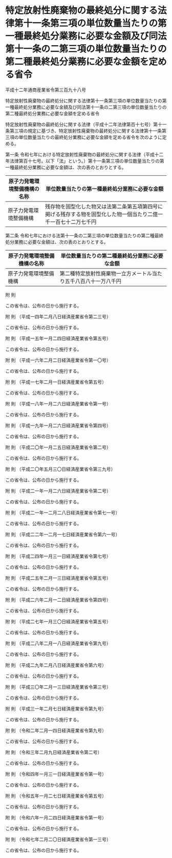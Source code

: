 # 特定放射性廃棄物の最終処分に関する法律第十一条第三項の単位数量当たりの第一種最終処分業務に必要な金額及び同法第十一条の二第三項の単位数量当たりの第二種最終処分業務に必要な金額を定める省令

平成十二年通商産業省令第三百九十八号

特定放射性廃棄物の最終処分に関する法律第十一条第三項の単位数量当たりの第一種最終処分業務に必要な金額及び同法第十一条の二第三項の単位数量当たりの第二種最終処分業務に必要な金額を定める省令

特定放射性廃棄物の最終処分に関する法律（平成十二年法律第百十七号）第十一条第三項の規定に基づき、特定放射性廃棄物の最終処分に関する法律第十一条第三項の単位数量当たりの最終処分業務に必要な金額を定める省令を次のように定める。

第一条 令和七年における特定放射性廃棄物の最終処分に関する法律（平成十二年法律第百十七号。以下「法」という。）第十一条第三項の単位数量当たりの第一種最終処分業務に必要な金額は、次の表のとおりとする。

原子力発電環境整備機構の名称 | 単位数量当たりの第一種最終処分業務に必要な金額  
---|---  
原子力発電環境整備機構 | 残存物を固型化した物又は法第二条第五項第四号に掲げる残存する物を固型化した物一個当たり二億一千一百七十二万七千円  
  
第二条 令和七年における法第十一条の二第三項の単位数量当たりの第二種最終処分業務に必要な金額は、次の表のとおりとする。

原子力発電環境整備機構の名称 | 単位数量当たりの第二種最終処分業務に必要な金額  
---|---  
原子力発電環境整備機構 | 第二種特定放射性廃棄物一立方メートル当たり五千八百八十一万八千円  
  
附 則

この省令は、公布の日から施行する。

附 則 （平成一四年二月八日経済産業省令第二三号）

この省令は、公布の日から施行する。

附 則 （平成一五年一月二四日経済産業省令第五号）

この省令は、公布の日から施行する。

附 則 （平成一六年二月二日経済産業省令第一〇号）

この省令は、公布の日から施行する。

附 則 （平成一七年二月一日経済産業省令第五号）

この省令は、公布の日から施行する。

附 則 （平成一八年一月二六日経済産業省令第一号）

この省令は、公布の日から施行する。

附 則 （平成一九年一月二六日経済産業省令第四号）

この省令は、公布の日から施行する。

附 則 （平成二〇年一月二五日経済産業省令第二号）

この省令は、公布の日から施行する。

附 則 （平成二〇年五月三〇日経済産業省令第三九号）

この省令は、公布の日から施行する。

附 則 （平成二一年一月二六日経済産業省令第二号）

この省令は、公布の日から施行する。

附 則 （平成二一年一二月二八日経済産業省令第七一号）

この省令は、公布の日から施行する。

附 則 （平成二二年一二月一七日経済産業省令第六一号）

この省令は、公布の日から施行する。

附 則 （平成二四年一月三一日経済産業省令第七号）

この省令は、公布の日から施行する。

附 則 （平成二五年二月一三日経済産業省令第五号）

この省令は、公布の日から施行する。

附 則 （平成二六年二月一二日経済産業省令第四号）

この省令は、公布の日から施行する。

附 則 （平成二七年一月三〇日経済産業省令第五号）

この省令は、公布の日から施行する。

附 則 （平成二八年二月一八日経済産業省令第九号）

この省令は、公布の日から施行する。

附 則 （平成二九年二月八日経済産業省令第六号）

この省令は、公布の日から施行する。

附 則 （平成三〇年二月一三日経済産業省令第三号）

この省令は、公布の日から施行する。

附 則 （平成三一年二月七日経済産業省令第九号）

この省令は、公布の日から施行する。

附 則 （令和二年二月一四日経済産業省令第九号）

この省令は、公布の日から施行する。

附 則 （令和三年二月九日経済産業省令第二号）

この省令は、公布の日から施行する。

附 則 （令和四年一月三一日経済産業省令第一号）

この省令は、公布の日から施行する。

附 則 （令和五年一月二七日経済産業省令第五号）

この省令は、公布の日から施行する。

附 則 （令和六年一月二四日経済産業省令第一号）

この省令は、公布の日から施行する。

附 則 （令和七年二月二〇日経済産業省令第一三号）

この省令は、公布の日から施行する。
